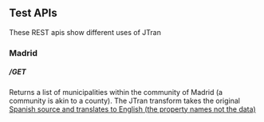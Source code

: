 ﻿## Test APIs
  These REST apis show different uses of JTran

### Madrid
 
##### /GET
Returns a list of municipalities within the community of Madrid (a community is akin to a county). The JTran transform takes the original <a href="https://datos.comunidad.madrid/catalogo/dataset/032474a0-bf11-4465-bb92-392052962866/resource/301aed82-339b-4005-ab20-06db41ee7017/download/municipio_comunidad_madrid.json">Spanish source</href> and translates to English (the property names not the data)